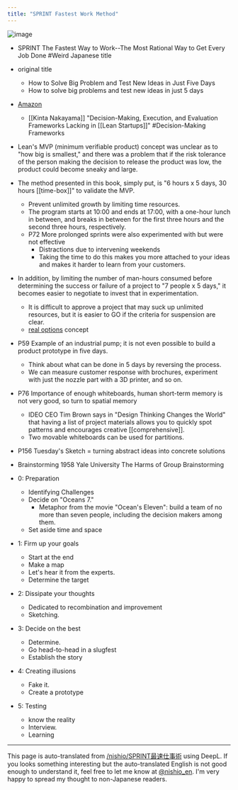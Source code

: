 ```yaml
---
title: "SPRINT Fastest Work Method"
---
```


![image](https://gyazo.com/d8b017c28d8fc77b21818a78a38e893f/thumb/1000)

- SPRINT The Fastest Way to Work--The Most Rational Way to Get Every Job Done #Weird Japanese title
- original title
    - How to Solve Big Problem and Test New Ideas in Just Five Days
    - How to solve big problems and test new ideas in just 5 days
- [Amazon](https://amzn.to/2O5C7Fg)

    - [[Kinta Nakayama]] "Decision-Making, Execution, and Evaluation Frameworks Lacking in [[Lean Startups]]" #Decision-Making Frameworks

- Lean's MVP (minimum verifiable product) concept was unclear as to "how big is smallest," and there was a problem that if the risk tolerance of the person making the decision to release the product was low, the product could become sneaky and large.
- The method presented in this book, simply put, is "6 hours x 5 days, 30 hours [[time-box]]" to validate the MVP.
    - Prevent unlimited growth by limiting time resources.
    - The program starts at 10:00 and ends at 17:00, with a one-hour lunch in between, and breaks in between for the first three hours and the second three hours, respectively.
    - P72 More prolonged sprints were also experimented with but were not effective
        - Distractions due to intervening weekends
        - Taking the time to do this makes you more attached to your ideas and makes it harder to learn from your customers.
- In addition, by limiting the number of man-hours consumed before determining the success or failure of a project to "7 people x 5 days," it becomes easier to negotiate to invest that in experimentation.
    - It is difficult to approve a project that may suck up unlimited resources, but it is easier to GO if the criteria for suspension are clear.
    - [real options](https://mba.globis.ac.jp/about_mba/glossary/detail-12031.html) concept
- P59 Example of an industrial pump; it is not even possible to build a product prototype in five days.
    - Think about what can be done in 5 days by reversing the process.
    - We can measure customer response with brochures, experiment with just the nozzle part with a 3D printer, and so on.
- P76 Importance of enough whiteboards, human short-term memory is not very good, so turn to spatial memory
    - IDEO CEO Tim Brown says in "Design Thinking Changes the World" that having a list of project materials allows you to quickly spot patterns and encourages creative [[comprehensive]].
    - Two movable whiteboards can be used for partitions.
- P156 Tuesday's Sketch = turning abstract ideas into concrete solutions
- Brainstorming 1958 Yale University The Harms of Group Brainstorming


- 0: Preparation
    - Identifying Challenges
    - Decide on "Oceans 7."
        - Metaphor from the movie "Ocean's Eleven": build a team of no more than seven people, including the decision makers among them.
    - Set aside time and space
- 1: Firm up your goals
    - Start at the end
    - Make a map
    - Let's hear it from the experts.
    - Determine the target
- 2: Dissipate your thoughts
    - Dedicated to recombination and improvement
    - Sketching.
- 3: Decide on the best
    - Determine.
    - Go head-to-head in a slugfest
    - Establish the story
- 4: Creating illusions
    - Fake it.
    - Create a prototype
- 5: Testing
    - know the reality
    - Interview.
    - Learning

---
This page is auto-translated from [/nishio/SPRINT最速仕事術](https://scrapbox.io/nishio/SPRINT最速仕事術) using DeepL. If you looks something interesting but the auto-translated English is not good enough to understand it, feel free to let me know at [@nishio_en](https://twitter.com/nishio_en). I'm very happy to spread my thought to non-Japanese readers.